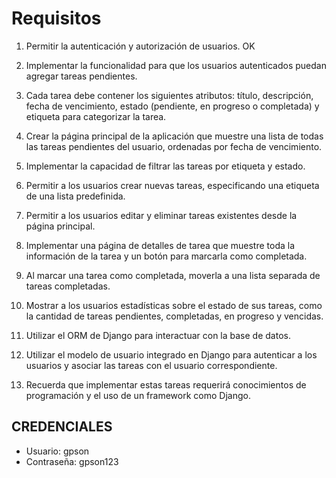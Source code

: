 

# Requisitos

1. Permitir la autenticación y autorización de usuarios. OK

2. Implementar la funcionalidad para que los usuarios autenticados puedan agregar tareas pendientes. 

3. Cada tarea debe contener los siguientes atributos:
título, descripción, fecha de vencimiento, estado (pendiente, en progreso o completada) y etiqueta para categorizar la tarea.

4. Crear la página principal de la aplicación que muestre una lista de todas
las tareas pendientes del usuario, ordenadas por fecha de vencimiento.

5. Implementar la capacidad de filtrar las tareas por etiqueta y estado.

6. Permitir a los usuarios crear nuevas tareas, especificando una etiqueta de una lista predefinida.

7. Permitir a los usuarios editar y eliminar tareas existentes desde la página principal.

8. Implementar una página de detalles de tarea que muestre toda la información de la tarea y un botón para marcarla como completada.

9. Al marcar una tarea como completada, moverla a una lista separada de tareas completadas.

10. Mostrar a los usuarios estadísticas sobre el estado de sus tareas, como la cantidad de tareas pendientes, completadas, en progreso y vencidas.

11. Utilizar el ORM de Django para interactuar con la base de datos.

12. Utilizar el modelo de usuario integrado en Django para autenticar a los usuarios y asociar las tareas con el usuario correspondiente.

13. Recuerda que implementar estas tareas requerirá conocimientos de programación y el uso de un framework como Django.

## CREDENCIALES ##
- Usuario: gpson
- Contraseña: gpson123
